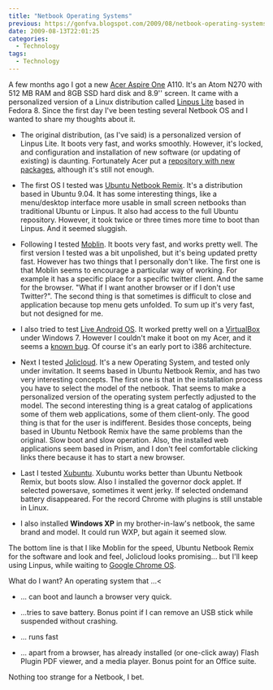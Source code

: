 ```yaml
---
title: "Netbook Operating Systems"
previous: https://gonfva.blogspot.com/2009/08/netbook-operating-systems.html
date: 2009-08-13T22:01:25
categories:
  - Technology
tags:
  - Technology
---
```


A few months ago I got a new
[Acer Aspire One](http://www.acer.com/aspireone/aspireone_8_9/) A110.
It's an Atom N270 with 512 MB RAM and 8GB SSD hard disk and 8.9'' screen. It
came with a personalized version of a Linux distribution called
[Linpus Lite](http://www.linpus.com/) based in Fedora 8. Since the
first day I've been testing several Netbook OS and I wanted to share my thoughts
about it.

- The original distribution, (as I've said) is a personalized version of
  Linpus Lite. It boots very fast, and works smoothly. However, it's locked, and configuration and installation of new software (or updating of existing)
  is daunting. Fortunately Acer put a [repository with new packages](ftp://ftp.work.acer-euro.com/netbook/aspire_one_110/linux/application/), although it's still not enough.

- The first OS I tested was [Ubuntu Netbook Remix](http://www.canonical.com/projects/ubuntu/unr). It's a distribution based in Ubuntu 9.04. It has some interesting things,
  like a menu/desktop interface more usable in small screen netbooks than
  traditional Ubuntu or Linpus. It also had access to the full Ubuntu
  repository. However, it took twice or three times more time to boot than
  Linpus. And it seemed sluggish.

- Following I tested [Moblin](http://moblin.org/). It boots very
  fast, and works pretty well. The first version I tested was a bit
  unpolished, but it's being updated pretty fast. However has two things that
  I personally don't like. The first one is that Moblin seems to encourage a
  particular way of working. For example it has a specific place for a
  specific twitter client. And the same for the browser. "What if I want
  another browser or if I don't use Twitter?". The second thing is that
  sometimes is difficult to close and application because top menu gets
  unfolded. To sum up it's very fast, but not designed for me.

- I also tried to test [Live Android OS](http://code.google.com/p/live-android/). It
  worked pretty well on a [VirtualBox](http://www.virtualbox.org/) under Windows 7. However I couldn't make it boot on my Acer, and it seems a [known bug](http://code.google.com/p/live-android/issues/detail?id=11). Of course it's an early port to i386 architecture.

- Next I tested [Jolicloud](http://www.jolicloud.com/). It's a new
  Operating System, and tested only under invitation. It seems based in Ubuntu
  Netbook Remix, and has two very interesting concepts. The first one is that
  in the installation process you have to select the model of the netbook.
  That seems to make a personalized version of the operating system perfectly
  adjusted to the model. The second interesting thing is a great catalog of
  applications some of them web applications, some of them client-only. The
  good thing is that for the user is indifferent. Besides those concepts,
  being based in Ubuntu Netbook Remix have the same problems than the
  original. Slow boot and slow operation. Also, the installed web applications
  seem based in Prism, and I don't feel comfortable clicking links there
  because it has to start a new browser.

- Last I tested [Xubuntu](http://www.xubuntu.org/). Xubuntu works
  better than Ubuntu Netbook Remix, but boots slow. Also I installed the
  governor dock applet. If selected powersave, sometimes it went jerky. If
  selected ondemand battery disappeared. For the record Chrome with plugins is
  still unstable in Linux.

- I also installed **Windows XP** in my
  brother-in-law's netbook, the same brand and model. It could run WXP, but
  again it seemed slow.

The bottom line is that I like Moblin for the speed, Ubuntu Netbook Remix
for the software and look and feel, Jolicloud looks promising... but I'll keep
using Linpus, while waiting to [Google Chrome OS](http://googleblog.blogspot.com/2009/07/introducing-google-chrome-os.html).

What do I want? An operating system that ...<

- ... can boot and launch a browser very quick.

- ...tries to save battery. Bonus point if I can remove an USB stick while suspended without crashing.

- ... runs fast

- ... apart from a browser, has already installed (or one-click away) Flash Plugin PDF viewer, and a media player. Bonus point for an Office suite.

Nothing too strange for a Netbook, I bet.
